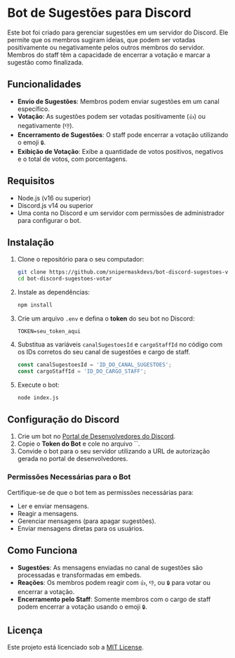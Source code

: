 # Bot de Sugestões para Discord

Este bot foi criado para gerenciar sugestões em um servidor do Discord. Ele permite que os membros sugiram ideias, que podem ser votadas positivamente ou negativamente pelos outros membros do servidor. Membros do staff têm a capacidade de encerrar a votação e marcar a sugestão como finalizada.

## Funcionalidades

- **Envio de Sugestões**: Membros podem enviar sugestões em um canal específico.
- **Votação**: As sugestões podem ser votadas positivamente (`👍`) ou negativamente (`👎`).
- **Encerramento de Sugestões**: O staff pode encerrar a votação utilizando o emoji `🔒`.
- **Exibição de Votação**: Exibe a quantidade de votos positivos, negativos e o total de votos, com porcentagens.

## Requisitos

- Node.js (v16 ou superior)
- Discord.js v14 ou superior
- Uma conta no Discord e um servidor com permissões de administrador para configurar o bot.

## Instalação

1. Clone o repositório para o seu computador:

    ```bash
    git clone https://github.com/snipermaskdevs/bot-discord-sugestoes-votar.git
    cd bot-discord-sugestoes-votar
    ```

2. Instale as dependências:

    ```bash
    npm install
    ```

3. Crie um arquivo `.env` e defina o **token** do seu bot no Discord:

    ```env
    TOKEN=seu_token_aqui
    ```

4. Substitua as variáveis `canalSugestoesId` e `cargoStaffId` no código com os IDs corretos do seu canal de sugestões e cargo de staff.

    ```js
    const canalSugestoesId = 'ID_DO_CANAL_SUGESTOES';
    const cargoStaffId = 'ID_DO_CARGO_STAFF';
    ```

5. Execute o bot:

    ```bash
    node index.js
    ```

## Configuração do Discord

1. Crie um bot no [Portal de Desenvolvedores do Discord](https://discord.com/developers/applications).
2. Copie o **Token do Bot** e cole no arquivo ``.
3. Convide o bot para o seu servidor utilizando a URL de autorização gerada no portal de desenvolvedores.

### Permissões Necessárias para o Bot

Certifique-se de que o bot tem as permissões necessárias para:
- Ler e enviar mensagens.
- Reagir a mensagens.
- Gerenciar mensagens (para apagar sugestões).
- Enviar mensagens diretas para os usuários.

## Como Funciona

- **Sugestões**: As mensagens enviadas no canal de sugestões são processadas e transformadas em embeds.
- **Reações**: Os membros podem reagir com `👍`, `👎`, ou `🔒` para votar ou encerrar a votação.
- **Encerramento pelo Staff**: Somente membros com o cargo de staff podem encerrar a votação usando o emoji `🔒`.

## Licença

Este projeto está licenciado sob a [MIT License](LICENSE).
